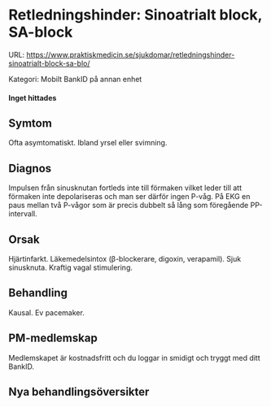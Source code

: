 # Retledningshinder: Sinoatrialt block, SA-block

URL: https://www.praktiskmedicin.se/sjukdomar/retledningshinder-sinoatrialt-block-sa-blo/



Kategori: Mobilt BankID på annan enhet

#### Inget hittades

## Symtom

Ofta asymtomatiskt. Ibland yrsel eller svimning.

## Diagnos

Impulsen från sinusknutan fortleds inte till förmaken vilket leder till att förmaken inte depolariseras och man ser därför ingen P-våg. På EKG en paus mellan två P-vågor som är precis dubbelt så lång som föregående PP-intervall.

## Orsak

Hjärtinfarkt. Läkemedelsintox (β-blockerare, digoxin, verapamil). Sjuk sinusknuta. Kraftig vagal stimulering.

## Behandling

Kausal. Ev pacemaker.

## PM-medlemskap

Medlemskapet är kostnadsfritt och du loggar in smidigt och tryggt med ditt BankID.

## Nya behandlingsöversikter

